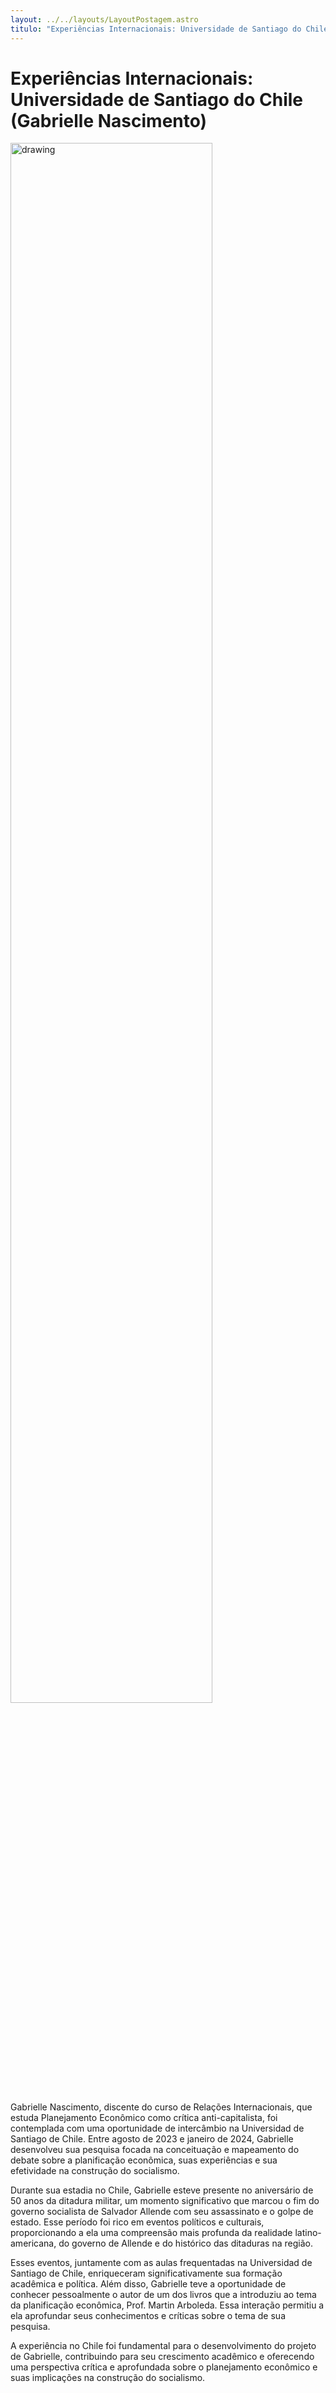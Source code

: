 ```yaml
--- 
layout: ../../layouts/LayoutPostagem.astro
titulo: "Experiências Internacionais: Universidade de Santiago do Chile (Gabrielle Nascimento)"
---
```


# Experiências Internacionais: Universidade de Santiago do Chile (Gabrielle Nascimento)

<div class="row h-100">
    <div class="col-5 text-center gy-3">
        <img src="https://i.imgur.com/70xNlJD.jpeg" alt="drawing" class="img-fluid" style="height: 80%"/>
    </div>
<div class="col-7 gy-3">
<p class="texto">Gabrielle Nascimento, discente do curso de Relações Internacionais, que estuda Planejamento Econômico como crítica anti-capitalista, foi contemplada com uma oportunidade de intercâmbio na Universidad de Santiago de Chile. Entre agosto de 2023 e janeiro de 2024, Gabrielle desenvolveu sua pesquisa focada na conceituação e mapeamento do debate sobre a planificação econômica, suas experiências e sua efetividade na construção do socialismo.</p>

<p class="texto">Durante sua estadia no Chile, Gabrielle esteve presente no aniversário de 50 anos da ditadura militar, um momento significativo que marcou o fim do governo socialista de Salvador Allende com seu assassinato e o golpe de estado. Esse período foi rico em eventos políticos e culturais, proporcionando a ela uma compreensão mais profunda da realidade latino-americana, do governo de Allende e do histórico das ditaduras na região.</p>

<p class="texto">Esses eventos, juntamente com as aulas frequentadas na Universidad de Santiago de Chile, enriqueceram significativamente sua formação acadêmica e política. Além disso, Gabrielle teve a oportunidade de conhecer pessoalmente o autor de um dos livros que a introduziu ao tema da planificação econômica, Prof. Martin Arboleda. Essa interação permitiu a ela aprofundar seus conhecimentos e críticas sobre o tema de sua pesquisa.</p>

<p class="texto">A experiência no Chile foi fundamental para o desenvolvimento do projeto de Gabrielle, contribuindo para seu crescimento acadêmico e oferecendo uma perspectiva crítica e aprofundada sobre o planejamento econômico e suas implicações na construção do socialismo.</p>
</div>
</div>